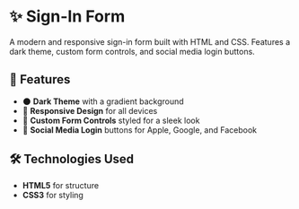 # ✨ Sign-In Form

A modern and responsive sign-in form built with HTML and CSS. Features a dark theme, custom form controls, and social media login buttons.

## 🚀 Features

- 🌑 **Dark Theme** with a gradient background
- 📱 **Responsive Design** for all devices
- 🎨 **Custom Form Controls** styled for a sleek look
- 🔗 **Social Media Login** buttons for Apple, Google, and Facebook

## 🛠 Technologies Used

- **HTML5** for structure
- **CSS3** for styling

